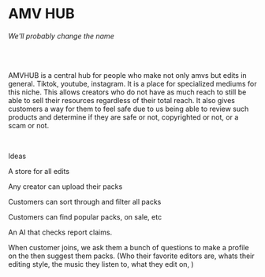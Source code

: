 <h1>AMV HUB</h1> 
<h6><em>We'll probably change the name</em></h6>
<br>
<p>AMVHUB is a central hub for people who make not only amvs but edits in general. Tiktok, youtube, instagram. It is a place for specialized mediums for this niche. This allows creators who do not have as much reach to still be able to sell their resources regardless of their total reach. It also gives customers a way for them to feel safe due to us being able to review such products and determine if they are safe or not, copyrighted or not, or a scam or not.</p>
<br>

<p>Ideas</p>
<p> A store for all edits 
<p> Any creator can upload their packs
<p> Customers can sort through and filter all packs
<p> Customers can find popular packs, on sale, etc
<p> An AI that checks report claims.
<p> When customer joins, we ask them a bunch of questions to make a profile on the then suggest them packs. (Who their favorite editors are, whats their editing style, the music they listen to, what they edit on, )
<p>
